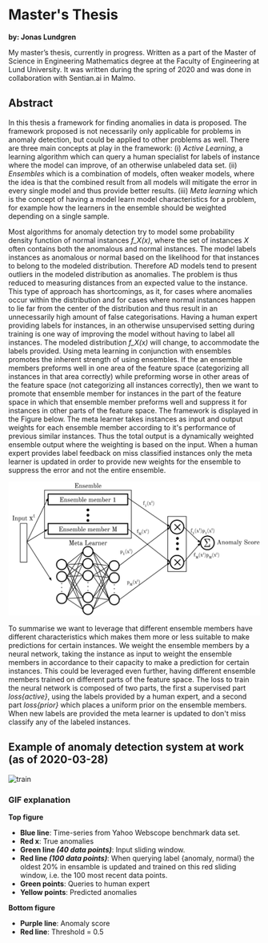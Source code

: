 # Master's Thesis
__by: Jonas Lundgren__

My master’s thesis, currently in progress. Written as a part of the Master of Science in Engineering Mathematics degree at the Faculty of Engineering at Lund University.  It was written during the spring of 2020 and was done in collaboration with Sentian.ai in Malmo.

## Abstract

In this thesis a framework for finding anomalies in data is proposed. The framework proposed is not necessarily only applicable for problems in anomaly detection, but could be applied to other problems as well. There are three main concepts at play in the framework: (i) _Active Learning_, a learning algorithm which can query a human specialist for labels of instance where the model can improve, of an otherwise unlabeled data set. (ii) _Ensembles_ which is a combination of models, often weaker models, where the idea is that the combined result from all models will mitigate the error in every single model and thus provide better results. (iii) _Meta learning_ which is the concept of having a model learn model characteristics for a problem, for example how the learners in the ensemble should be weighted depending on a single sample. 

Most algorithms for anomaly detection try to model some probability density function of normal instances _f_X(x)_, where the set of instances _X_ often contains both the anomalous and normal instances. The model labels instances as anomalous or normal based on the likelihood for that instances to belong to the modeled distribution. Therefore AD models tend to present outliers in the modeled distribution as anomalies. The problem is thus reduced to measuring distances from an expected value to the instance. This type of approach has shortcomings, as it, for cases where anomalies occur within the distribution and for cases where normal instances happen to lie far from the center of the distribution and thus result in an unnecessarily high amount of false categorisations. Having a human expert providing labels for instances, in an otherwise unsupervised setting during training is one way of improving the model without having to label all instances. The modeled distribution _f_X(x)_ will change, to accommodate the labels provided. Using meta learning in conjunction with ensembles promotes the inherent strength of using ensembles. If the an ensemble members preforms well in one area of the feature space (categorizing all instances in that area correctly) while preforming worse in other areas of the feature space (not categorizing all instances correctly), then we want to promote that ensemble member for instances in the part of the feature space in which that ensemble member preforms well and suppress it for instances in other parts of the feature space. The framework is displayed in the Figure below. The meta learner takes instances as input and output weights for each ensemble member according to it's performance of previous similar instances. Thus the total output is a dynamically weighted ensemble output where the weighting is based on the input. When a human expert provides label feedback on miss classified instances only the meta learner is updated in order to provide new weights for the ensemble to suppress the error and not the entire ensemble. 

![framework](figures/framework.png)

To summarise we want to leverage that different ensemble members have different characteristics which makes them more or less suitable to make predictions for certain instances. We weight the ensemble members by a neural network, taking the instance as input to weight the ensemble members in accordance to their capacity to make a prediction for certain instances. This could be leveraged even further, having different ensemble members trained on different parts of the feature space. The loss to train the neural network is composed of two parts, the first a supervised part _loss{active}_, using the labels provided by a human expert, and a second part _loss{prior}_ which places a uniform prior on the ensemble members. When new labels are provided the meta learner is updated to don't miss classify any of the labeled instances.  

## Example of anomaly detection system at work (as of 2020-03-28)
![train](figures/train.gif)

### GIF explanation
__Top figure__
- __Blue line__: Time-series from Yahoo Webscope benchmark data set.
- __Red x__: True anomalies
- __Green line _(40 data points)___: Input sliding window.
- __Red line _(100 data points)___: When querying label {anomaly, normal} the oldest 20% in ensamble is updated and trained on this red sliding window, i.e. the 100 most recent data points.
- __Green points__: Queries to human expert
- __Yellow points__: Predicted anomalies

__Bottom figure__
- __Purple line__: Anomaly score
- __Red line__: Threshold = 0.5
